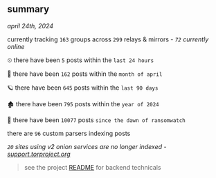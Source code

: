 
## summary
_april 24th, 2024_

currently tracking `163` groups across `299` relays & mirrors - _`72` currently online_

⏲ there have been `5` posts within the `last 24 hours`

🦈 there have been `162` posts within the `month of april`

🪐 there have been `645` posts within the `last 90 days`

🏚 there have been `795` posts within the `year of 2024`

🦕 there have been `10077` posts `since the dawn of ransomwatch`

there are `96` custom parsers indexing posts

_`20` sites using v2 onion services are no longer indexed - [support.torproject.org](https://support.torproject.org/onionservices/v2-deprecation/)_

> see the project [README](https://github.com/joshhighet/ransomwatch#ransomwatch--) for backend technicals
